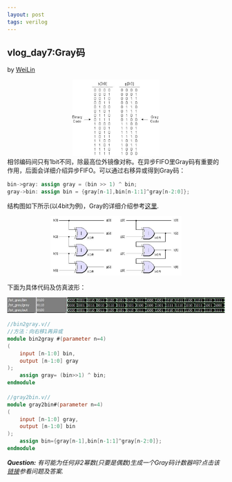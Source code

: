 ```yaml
---
layout: post
tags: verilog
---
```


## vlog_day7:Gray码
by [WeiLin](https://github.com/xLinWei)

<center><img src="image/07_gray0.png" width="40%"></center>
相邻编码间只有1bit不同，除最高位外镜像对称。在异步FIFO里Gray码有重要的作用，后面会详细介绍异步FIFO。可以通过右移异或得到Gray码：

```verilog
bin->gray: assign gray = (bin >> 1) ^ bin;
gray->bin: assign bin = {gray[n-1],bin[n-1:1]^gray[n-2:0]};
```
结构图如下所示(以4bit为例)，Gray的详细介绍参考[这里](https://www.eetimes.com/document.asp?doc_id=1274549).

<center><img src="image/07_gray.png" width="60%"></center>

下面为具体代码及仿真波形：
<center><img src="image/07_result.png"></center>

```verilog
//bin2gray.v//
//方法：向右移1再异或
module bin2gray #(parameter n=4)
(
    input [n-1:0] bin,
    output [n-1:0] gray
);
    assign gray= (bin>>1) ^ bin;
endmodule

//gray2bin.v//
module gray2bin#(parameter n=4) 
(
    input [n-1:0] gray,
    output [n-1:0] bin
);
    assign bin={gray[n-1],bin[n-1:1]^gray[n-2:0]};
endmodule
```

_**Question:** 有可能为任何非2幂数(只要是偶数)生成一个Gray码计数器吗?点击该[链接](https://www.embedded.com/print/4015117)参看问题及答案._
